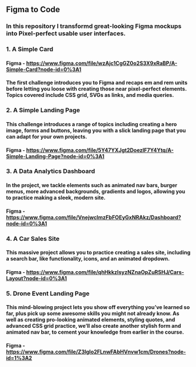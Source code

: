 ## Figma to Code

### In this repository I transformd great-looking Figma mockups into Pixel-perfect usable user interfaces.

### 1. A Simple Card 

#### Figma - https://www.figma.com/file/wzAjc1CgGZ0o2S3X9xRaBP/A-Simple-Card?node-id=0%3A1

#### The first challenge introduces you to Figma and recaps em and rem units before letting you loose with creating those near pixel-perfect elements. Topics covered include CSS grid, SVGs as links, and media queries. 

### 2. A Simple Landing Page 

#### This challenge introduces a range of topics including creating a hero image, forms and buttons, leaving you with a slick landing page that you can adapt for your own projects. 

#### Figma - https://www.figma.com/file/5Y47YXJgt2DoezlF7Y4Ytq/A-Simple-Landing-Page?node-id=0%3A1

### 3. A Data Analytics Dashboard 

#### In the project, we tackle elements such as animated nav bars, burger menus, more advanced backgrounds, gradients and logos, allowing you to practice making a sleek, modern site.

#### Figma - https://www.figma.com/file/VnejwcImzFbFOEyGxNRAkz/Dashboard?node-id=0%3A1

### 4. A Car Sales Site 

#### This massive project allows you to practice creating a sales site, including a search bar, like functionality, icons, and an animated dropdown.

#### Figma - https://www.figma.com/file/qhHkkzlsyzNZnaOpZuRSHJ/Cars-Layout?node-id=0%3A1

### 5. Drone Event Landing Page 

#### This mind-blowing project lets you show off everything you’ve learned so far, plus pick up some awesome skills you might not already know. As well as creating pro-looking animated elements, styling quotes, and advanced CSS grid practice, we’ll also create another stylish form and animated nav bar, to cement your knowledge from earlier in the course. 

#### Figma - https://www.figma.com/file/Z3lglo2FLnwFAbHVnvw1cm/Drones?node-id=1%3A2

